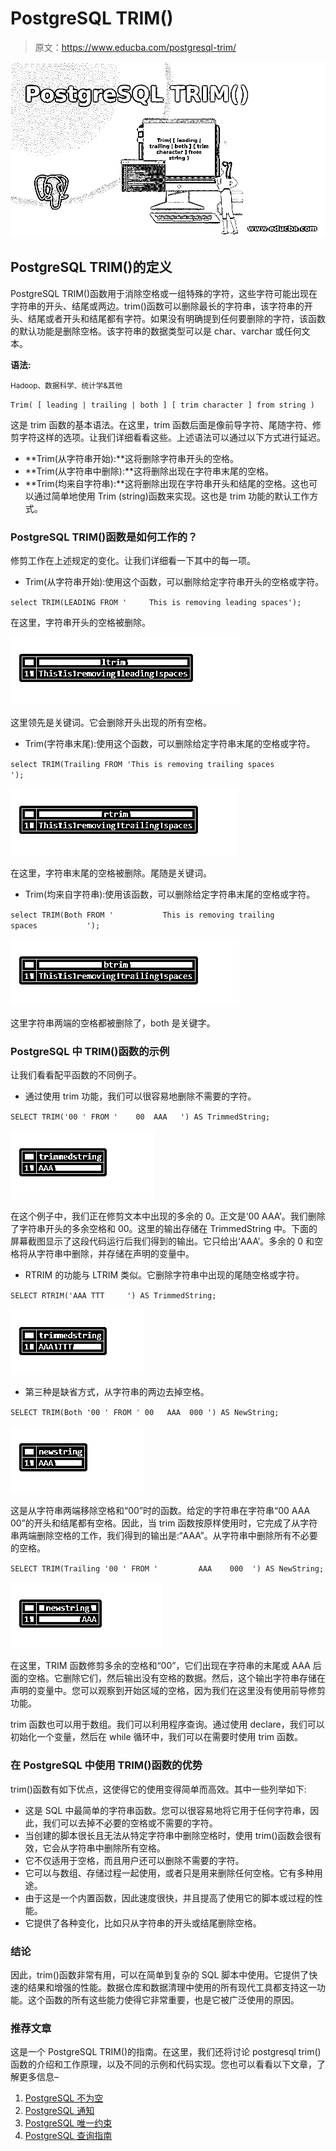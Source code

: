 # PostgreSQL TRIM()

> 原文：<https://www.educba.com/postgresql-trim/>

![PostgreSQL TRIM()](img/36a51f7783702802503070fd6bb3959e.png "PostgreSQL TRIM()")



## PostgreSQL TRIM()的定义

PostgreSQL TRIM()函数用于消除空格或一组特殊的字符，这些字符可能出现在字符串的开头、结尾或两边。trim()函数可以删除最长的字符串，该字符串的开头、结尾或者开头和结尾都有字符。如果没有明确提到任何要删除的字符，该函数的默认功能是删除空格。该字符串的数据类型可以是 char、varchar 或任何文本。

**语法:**

<small>Hadoop、数据科学、统计学&其他</small>

`Trim( [ leading | trailing | both ] [ trim character ] from string )`

这是 trim 函数的基本语法。在这里，trim 函数后面是像前导字符、尾随字符、修剪字符这样的选项。让我们详细看看这些。上述语法可以通过以下方式进行延迟。

*   **Trim(从字符串开始):**这将删除字符串开头的空格。
*   **Trim(从字符串中删除):**这将删除出现在字符串末尾的空格。
*   **Trim(均来自字符串):**这将删除出现在字符串开头和结尾的空格。这也可以通过简单地使用 Trim (string)函数来实现。这也是 trim 功能的默认工作方式。

### PostgreSQL TRIM()函数是如何工作的？

修剪工作在上述规定的变化。让我们详细看一下其中的每一项。

*   Trim(从字符串开始):使用这个函数，可以删除给定字符串开头的空格或字符。

`select TRIM(LEADING FROM '     This is removing leading spaces');`

在这里，字符串开头的空格被删除。

![PostgreSQL TRIM()-1.1](img/09bd889fea57e120287a8fcbd3695eb2.png "PostgreSQL TRIM()-1.1")



这里领先是关键词。它会删除开头出现的所有空格。

*   Trim(字符串末尾):使用这个函数，可以删除给定字符串末尾的空格或字符。

`select TRIM(Trailing FROM 'This is removing trailing spaces           ');`

![PostgreSQL TRIM()-1.2](img/e23b259cea2aa25999abcc4f14816b29.png "PostgreSQL TRIM()-1.2")



在这里，字符串末尾的空格被删除。尾随是关键词。

*   Trim(均来自字符串):使用该函数，可以删除给定字符串末尾的空格或字符。

`select TRIM(Both FROM '           This is removing trailing spaces           ');`

![PostgreSQL TRIM()-1.3](img/00c2fd8318a01464769186176cb47aa5.png "PostgreSQL TRIM()-1.3")



这里字符串两端的空格都被删除了，both 是关键字。

### PostgreSQL 中 TRIM()函数的示例

让我们看看配平函数的不同例子。

*   通过使用 trim 功能，我们可以很容易地删除不需要的字符。

`SELECT TRIM('00 ' FROM '    00  AAA   ') AS TrimmedString;`

![PostgreSQL TRIM()-2.1](img/fb0d3a5b855cc9a05a21606017712c3b.png "PostgreSQL TRIM()-2.1")



在这个例子中，我们正在修剪文本中出现的多余的 0。正文是‘00 AAA’。我们删除了字符串开头的多余空格和 00。这里的输出存储在 TrimmedString 中。下面的屏幕截图显示了这段代码运行后我们得到的输出。它只给出‘AAA’。多余的 0 和空格将从字符串中删除，并存储在声明的变量中。

*   RTRIM 的功能与 LTRIM 类似。它删除字符串中出现的尾随空格或字符。

`SELECT RTRIM('AAA TTT     ') AS TrimmedString;`

![Output-2.2](img/38c0970b8499349be65639d5c2baee1d.png "Output-2.2")



*   第三种是缺省方式，从字符串的两边去掉空格。

`SELECT TRIM(Both '00 ' FROM ' 00   AAA  000 ') AS NewString;`

![Output-2.3](img/792e1ed22a8845ce9dbd2291c4240be4.png "Output-2.3")



这是从字符串两端移除空格和“00”时的函数。给定的字符串在字符串“00 AAA 00”的开头和结尾都有空格。因此，当 trim 函数按原样使用时，它完成了从字符串两端删除空格的工作，我们得到的输出是:“AAA”。从字符串中删除所有不必要的空格。

`SELECT TRIM(Trailing '00 ' FROM '         AAA    000  ') AS NewString;`

![Output-2.4](img/727c208600f5be03ee656680ad1f74e6.png "Output-2.4")



在这里，TRIM 函数修剪多余的空格和“00”，它们出现在字符串的末尾或 AAA 后面的空格。它删除它们，然后输出没有空格的数据。然后，这个输出字符串存储在声明的变量中。您可以观察到开始区域的空格，因为我们在这里没有使用前导修剪功能。

trim 函数也可以用于数组。我们可以利用程序查询。通过使用 declare，我们可以初始化一个变量，然后在 while 循环中，我们可以在需要时使用 trim 函数。

### 在 PostgreSQL 中使用 TRIM()函数的优势

trim()函数有如下优点，这使得它的使用变得简单而高效。其中一些列举如下:

*   这是 SQL 中最简单的字符串函数。您可以很容易地将它用于任何字符串，因此，我们可以去掉不必要的空格或不需要的字符。
*   当创建的脚本很长且无法从特定字符串中删除空格时，使用 trim()函数会很有效，它会从字符串中删除所有空格。
*   它不仅适用于空格，而且用户还可以删除不需要的字符。
*   它可以与数组、存储过程一起使用，或者只是用来删除任何空格。它有多种用途。
*   由于这是一个内置函数，因此速度很快，并且提高了使用它的脚本或过程的性能。
*   它提供了各种变化，比如只从字符串的开头或结尾删除空格。

### 结论

因此，trim()函数非常有用，可以在简单到复杂的 SQL 脚本中使用。它提供了快速的结果和增强的性能。数据仓库和数据清理中使用的所有现代工具都支持这一功能。这个函数的所有这些能力使得它非常重要，也是它被广泛使用的原因。

### 推荐文章

这是一个 PostgreSQL TRIM()的指南。在这里，我们还将讨论 postgresql trim()函数的介绍和工作原理，以及不同的示例和代码实现。您也可以看看以下文章，了解更多信息–

1.  [PostgreSQL 不为空](https://www.educba.com/postgresql-not-null/)
2.  [PostgreSQL 通知](https://www.educba.com/postgresql-notify/)
3.  [PostgreSQL 唯一约束](https://www.educba.com/postgresql-unique-constraint/)
4.  [PostgreSQL 查询指南](https://www.educba.com/postgresql-queries/)